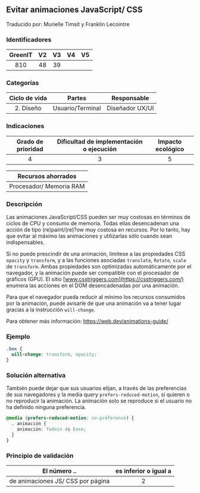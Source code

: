 ## Evitar animaciones JavaScript/ CSS

Traducido por: Murielle Timsit y Franklin Lecointre

### Identificadores

| GreenIT | V2  | V3  | V4  | V5  |
| :-----: | :-: | :-: | :-: | :-: |
|   810   | 48  | 39  |     |     |

### Categorías

| Ciclo de vida |      Partes      |   Responsable   |
| :-----------: | :--------------: | :-------------: |
|   2. Diseño   | Usuario/Terminal | Diseñador UX/UI |

### Indicaciones

| Grado de prioridad | Dificultad de implementación o ejecución | Impacto ecológico |
| :----------------: | :--------------------------------------: | :---------------: |
|         4          |                    3                     |         5         |

|   Recursos ahorrados    |
| :---------------------: |
| Procesador/ Memoria RAM |

### Descripción

Las animaciones JavaScript/CSS pueden ser muy costosas en términos de ciclos de CPU y consumo de memoria.
Todas ellas desencadenan una acción de tipo (re)paint/(re)?ow muy costosa en recursos. Por lo tanto, hay que evitar al máximo las animaciones y utilizarlas sólo cuando sean indispensables.

Si no puede prescindir de una animación, limitese a las propiedades CSS `opacity` y `transform`, y a las funciones asociadas `translate`, `Rotate`, `scale` de `transform`. Ambas propiedades son optimizadas automáticamente por el navegador, y la animación puede ser compatible con el procesador de gráficos (GPU). El sitio [www.csstriggers.com](https://csstriggers.com/) enumera las acciones en el DOM desencadenadas por una animación.

Para que el navegador pueda reducir al mínimo los recursos consumidos por la animación, puede avisarle de que una animación va a tener lugar gracias a la instrucción `will-change`.

Para obtener más información:
https://web.dev/animations-guide/

### Ejemplo

```css
.box {
  will-change: transform, opacity;
}
```

### Solución alternativa

También puede dejar que sus usuarios elijan, a través de las preferencias de sus navegadores y la media query `prefers-reduced-motion`, si quieren o no reproducir la animación. La animación solo se reproduce si el usuario no ha definido ninguna preferencia.

```css
@media (prefers-reduced-motion: no-preference) {
  . animación {
    animación: fadein 4s Ease;
  }
}
```

### Principio de validación

| El número ..                      | es inferior o igual a |
| --------------------------------- | :-------------------: |
| de animaciones JS/ CSS por página |           2           |
